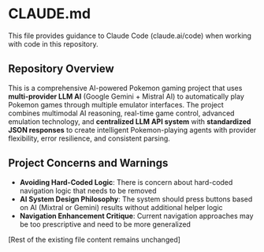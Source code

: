 # CLAUDE.md

This file provides guidance to Claude Code (claude.ai/code) when working with code in this repository.

## Repository Overview

This is a comprehensive AI-powered Pokemon gaming project that uses **multi-provider LLM AI** (Google Gemini + Mistral AI) to automatically play Pokemon games through multiple emulator interfaces. The project combines multimodal AI reasoning, real-time game control, advanced emulation technology, and **centralized LLM API system** with **standardized JSON responses** to create intelligent Pokemon-playing agents with provider flexibility, error resilience, and consistent parsing.

## Project Concerns and Warnings

- **Avoiding Hard-Coded Logic**: There is concern about hard-coded navigation logic that needs to be removed
- **AI System Design Philosophy**: The system should press buttons based on AI (Mixtral or Gemini) results without additional helper logic
- **Navigation Enhancement Critique**: Current navigation approaches may be too prescriptive and need to be more generalized

[Rest of the existing file content remains unchanged]